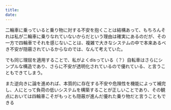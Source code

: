 ```yaml
---
title: 
date:
---
```


二輪車に乗っていると乗り物に対する不安を抱くことは結構あって、もちろんそれは私が二輪車に乗りなれていないからだという理由は確実にあるのだが、その一方で四輪車でそれを感じないことは、複雑で大きなシステムの中で本来あるべき不安が隠蔽されているからなのでは、なんて考えていた。

でも同じ理屈を適用することで、私がよくdisっている（？）自転車はさらにシンプルな構造であり、さらに不安が透明化されているので優れている、と言うこともできてしまう。

また逆向きに論を進めれば、本質的に存在する不安や危険性を機能によって補完し、人にとって負荷の低いシステムを構築することが正しいことであり、その観点においては四輪車こそがもっとも隠蔽が進んだ優れた乗り物だと言うこともできる
